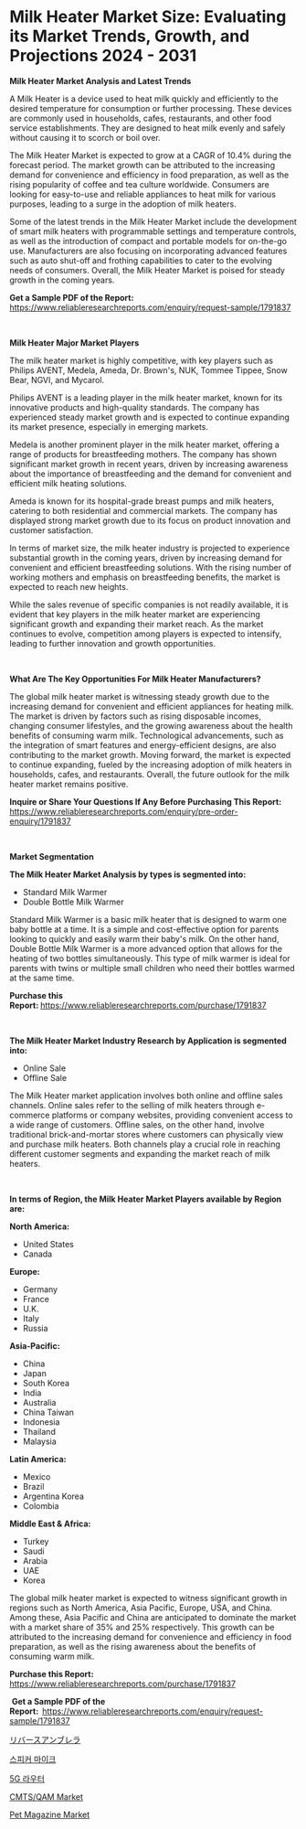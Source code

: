 <p><h1>Milk Heater Market Size: Evaluating its Market Trends, Growth, and Projections 2024 - 2031</h1></p><p><strong>Milk Heater Market Analysis and Latest Trends</strong></p>
<p><p>A Milk Heater is a device used to heat milk quickly and efficiently to the desired temperature for consumption or further processing. These devices are commonly used in households, cafes, restaurants, and other food service establishments. They are designed to heat milk evenly and safely without causing it to scorch or boil over.</p><p>The Milk Heater Market is expected to grow at a CAGR of 10.4% during the forecast period. The market growth can be attributed to the increasing demand for convenience and efficiency in food preparation, as well as the rising popularity of coffee and tea culture worldwide. Consumers are looking for easy-to-use and reliable appliances to heat milk for various purposes, leading to a surge in the adoption of milk heaters.</p><p>Some of the latest trends in the Milk Heater Market include the development of smart milk heaters with programmable settings and temperature controls, as well as the introduction of compact and portable models for on-the-go use. Manufacturers are also focusing on incorporating advanced features such as auto shut-off and frothing capabilities to cater to the evolving needs of consumers. Overall, the Milk Heater Market is poised for steady growth in the coming years.</p></p>
<p><strong>Get a Sample PDF of the Report:&nbsp;</strong> <a href="https://www.reliableresearchreports.com/enquiry/request-sample/1791837">https://www.reliableresearchreports.com/enquiry/request-sample/1791837</a></p>
<p>&nbsp;</p>
<p><strong>Milk Heater Major Market Players</strong></p>
<p><p>The milk heater market is highly competitive, with key players such as Philips AVENT, Medela, Ameda, Dr. Brown's, NUK, Tommee Tippee, Snow Bear, NGVI, and Mycarol. </p><p>Philips AVENT is a leading player in the milk heater market, known for its innovative products and high-quality standards. The company has experienced steady market growth and is expected to continue expanding its market presence, especially in emerging markets.</p><p>Medela is another prominent player in the milk heater market, offering a range of products for breastfeeding mothers. The company has shown significant market growth in recent years, driven by increasing awareness about the importance of breastfeeding and the demand for convenient and efficient milk heating solutions.</p><p>Ameda is known for its hospital-grade breast pumps and milk heaters, catering to both residential and commercial markets. The company has displayed strong market growth due to its focus on product innovation and customer satisfaction.</p><p>In terms of market size, the milk heater industry is projected to experience substantial growth in the coming years, driven by increasing demand for convenient and efficient breastfeeding solutions. With the rising number of working mothers and emphasis on breastfeeding benefits, the market is expected to reach new heights.</p><p>While the sales revenue of specific companies is not readily available, it is evident that key players in the milk heater market are experiencing significant growth and expanding their market reach. As the market continues to evolve, competition among players is expected to intensify, leading to further innovation and growth opportunities.</p></p>
<p>&nbsp;</p>
<p><strong>What Are The Key Opportunities For Milk Heater Manufacturers?</strong></p>
<p><p>The global milk heater market is witnessing steady growth due to the increasing demand for convenient and efficient appliances for heating milk. The market is driven by factors such as rising disposable incomes, changing consumer lifestyles, and the growing awareness about the health benefits of consuming warm milk. Technological advancements, such as the integration of smart features and energy-efficient designs, are also contributing to the market growth. Moving forward, the market is expected to continue expanding, fueled by the increasing adoption of milk heaters in households, cafes, and restaurants. Overall, the future outlook for the milk heater market remains positive.</p></p>
<p><strong>Inquire or Share Your Questions If Any Before Purchasing This Report:</strong> <a href="https://www.reliableresearchreports.com/enquiry/pre-order-enquiry/1791837">https://www.reliableresearchreports.com/enquiry/pre-order-enquiry/1791837</a></p>
<p>&nbsp;</p>
<p><strong>Market Segmentation</strong></p>
<p><strong>The Milk Heater Market Analysis by types is segmented into:</strong></p>
<p><ul><li>Standard Milk Warmer</li><li>Double Bottle Milk Warmer</li></ul></p>
<p><p>Standard Milk Warmer is a basic milk heater that is designed to warm one baby bottle at a time. It is a simple and cost-effective option for parents looking to quickly and easily warm their baby's milk. On the other hand, Double Bottle Milk Warmer is a more advanced option that allows for the heating of two bottles simultaneously. This type of milk warmer is ideal for parents with twins or multiple small children who need their bottles warmed at the same time.</p></p>
<p><strong>Purchase this Report:&nbsp;</strong><a href="https://www.reliableresearchreports.com/purchase/1791837">https://www.reliableresearchreports.com/purchase/1791837</a></p>
<p>&nbsp;</p>
<p><strong>The Milk Heater Market Industry Research by Application is segmented into:</strong></p>
<p><ul><li>Online Sale</li><li>Offline Sale</li></ul></p>
<p><p>The Milk Heater market application involves both online and offline sales channels. Online sales refer to the selling of milk heaters through e-commerce platforms or company websites, providing convenient access to a wide range of customers. Offline sales, on the other hand, involve traditional brick-and-mortar stores where customers can physically view and purchase milk heaters. Both channels play a crucial role in reaching different customer segments and expanding the market reach of milk heaters.</p></p>
<p>&nbsp;</p>
<p><strong>In terms of Region, the Milk Heater Market Players available by Region are:</strong></p>
<p>
    <p> <strong> North America: </strong>
        <ul>
            <li>United States</li>
            <li>Canada</li>
        </ul>
        </p> 
    <p> <strong> Europe: </strong>
        <ul>
            <li>Germany</li>
            <li>France</li>
            <li>U.K.</li>
            <li>Italy</li>
            <li>Russia</li>
        </ul>
        </p> 
    <p> <strong> Asia-Pacific: </strong>
        <ul>
            <li>China</li>
            <li>Japan</li>
            <li>South Korea</li>
            <li>India</li>
            <li>Australia</li>
            <li>China Taiwan</li>
            <li>Indonesia</li>
            <li>Thailand</li>
            <li>Malaysia</li>
        </ul>
        </p> 
    <p> <strong> Latin America: </strong>
        <ul>
            <li>Mexico</li>
            <li>Brazil</li>
            <li>Argentina Korea</li>
            <li>Colombia</li>
        </ul>
        </p> 
    <p> <strong> Middle East & Africa: </strong>
        <ul>
            <li>Turkey</li>
            <li>Saudi</li>
            <li>Arabia</li>
            <li>UAE</li>
            <li>Korea</li>
        </ul>
    </p>
    </p>
<p><p>The global milk heater market is expected to witness significant growth in regions such as North America, Asia Pacific, Europe, USA, and China. Among these, Asia Pacific and China are anticipated to dominate the market with a market share of 35% and 25% respectively. This growth can be attributed to the increasing demand for convenience and efficiency in food preparation, as well as the rising awareness about the benefits of consuming warm milk.</p></p>
<p><strong>Purchase this Report: </strong><a href="https://www.reliableresearchreports.com/purchase/1791837">https://www.reliableresearchreports.com/purchase/1791837</a></p>
<p>&nbsp;<strong>Get a Sample PDF of the Report:&nbsp;&nbsp;</strong><a href="https://www.reliableresearchreports.com/enquiry/request-sample/1791837">https://www.reliableresearchreports.com/enquiry/request-sample/1791837</a></p>
<p><strong></strong></p>
<p><p><a href="https://github.com/dadanedu33/Market-Research-Report-List-1/blob/main/29553566405.md">リバースアンブレラ</a></p><p><a href="https://github.com/Hubertstyenger6685/Market-Research-Report-List-1/blob/main/15447765734.md">스피커 마이크</a></p><p><a href="https://github.com/hxzi07639916/Market-Research-Report-List-1/blob/main/91627005733.md">5G 라우터</a></p><p><a href="https://issuu.com/reportprime-2/docs/cmtsqam-market-size-2030.pptx">CMTS/QAM Market</a></p><p><a href="https://github.com/guneycigdem35/Market-Research-Report-List-2/blob/main/pet-magazine-market.md">Pet Magazine Market</a></p></p>